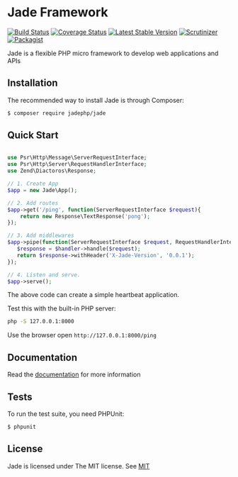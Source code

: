 # Jade Framework


[![Build Status](https://img.shields.io/travis/jadephp/jade/master.svg?style=flat-square)](https://travis-ci.org/jadephp/jade)
[![Coverage Status](https://img.shields.io/codecov/c/github/jadephp/jade.svg?style=flat-square)](https://codecov.io/github/jadephp/jade)
[![Latest Stable Version](https://img.shields.io/packagist/v/jadephp/jade.svg?style=flat-square&label=stable)](https://packagist.org/packages/jadephp/jade)
[![Scrutinizer](https://img.shields.io/scrutinizer/g/jadephp/jade.svg?style=flat-square)](https://scrutinizer-ci.com/g/jadephp/jade/?branch=master)
[![Packagist](https://img.shields.io/packagist/l/jadephp/jade?style=flat-square)](https://travis-ci.org/jadephp/jade)

Jade is a flexible PHP micro framework to develop web applications and APIs
 
## Installation

The recommended way to install Jade is through Composer:

```bash
$ composer require jadephp/jade
```

## Quick Start

```php

use Psr\Http\Message\ServerRequestInterface;
use Psr\Http\Server\RequestHandlerInterface;
use Zend\Diactoros\Response;

// 1. Create App
$app = new Jade\App();

// 2. Add routes
$app->get('/ping', function(ServerRequestInterface $request){
    return new Response\TextResponse('pong');
});

// 3. Add middlewares
$app->pipe(function(ServerRequestInterface $request, RequestHandlerInterface $handler){
   $response = $handler->handle($request);
   return $response->withHeader('X-Jade-Version', '0.0.1');
});

// 4. Listen and serve.
$app->serve();
```

The above code can create a simple heartbeat application.

Test this with the built-in PHP server:

```bash
php -S 127.0.0.1:8000
```
Use the browser open `http://127.0.0.1:8000/ping`

## Documentation

Read the [documentation](./docs/index.md) for more information 

## Tests

To run the test suite, you need PHPUnit:

```bash
$ phpunit
```

## License

Jade is licensed under The MIT license. See [MIT](https://opensource.org/licenses/MIT)
 
